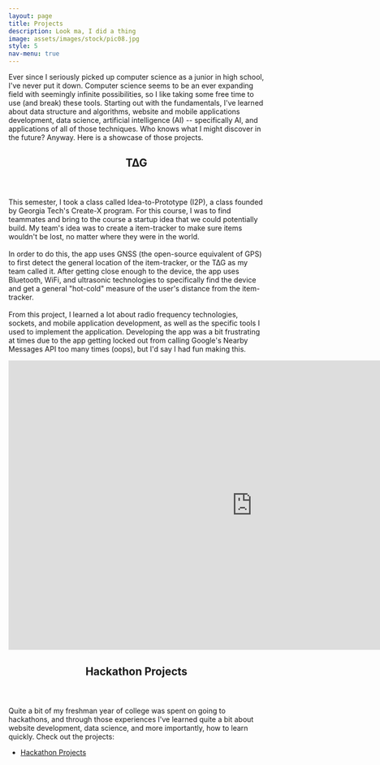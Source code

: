 ```yaml
---
layout: page
title: Projects
description: Look ma, I did a thing
image: assets/images/stock/pic08.jpg
style: 5
nav-menu: true
---
```


<section id="one">
	<div class="inner">
		<p>
			Ever since I seriously picked up computer science as a junior in high school, I've never put it down. Computer science seems to be an ever expanding field with seemingly infinite possibilities, so I like taking some free time to use (and break) these tools. Starting out with the fundamentals, I've learned about data structure and algorithms, website and mobile applications development, data science, artificial intelligence (AI) -- specifically AI, and applications of all of those techniques. Who knows what I might discover in the future? Anyway. Here is a showcase of those projects.
		</p>
	</div>
</section>

<section id="two">
	<div class="inner">
		<header class="major">
			<h2>T∆G</h2>
		</header>
		<p>
			This semester, I took a class called Idea-to-Prototype (I2P), a class founded by Georgia Tech's Create-X program. For this course, I was to find teammates and bring to the course a startup idea that we could potentially build. My team's idea was to create a item-tracker to make sure items wouldn't be lost, no matter where they were in the world.
			<br/><br/>
			In order to do this, the app uses GNSS (the open-source equivalent of GPS) to first detect the general location of the item-tracker, or the T∆G as my team called it. After getting close enough to the device, the app uses Bluetooth, WiFi, and ultrasonic technologies to specifically find the device and get a general "hot-cold" measure of the user's distance from the item-tracker.
			<br/><br/>
			From this project, I learned a lot about radio frequency technologies, sockets, and mobile application development, as well as the specific tools I used to implement the application. Developing the app was a bit frustrating at times due to the app getting locked out from calling Google's Nearby Messages API too many times (oops), but I'd say I had fun making this.
		</p>
		<iframe src="https://docs.google.com/presentation/d/e/2PACX-1vTJu4pmYAaN5d8Hp4BjzfTc_-6c8dr8phmwrWF3zSGPEDVwk2NUrhPaw1__yrRQondtQdR-ZtGX8PX_/embed?start=false&loop=true&delayms=3000" frameborder="0" width="960" height="569" allowfullscreen="true" mozallowfullscreen="true" webkitallowfullscreen="true"></iframe>
		<ul class="actions">
			<!-- <li><a href="hackathons.html" class="button next">Hackathon Projects</a></li> -->
		</ul>
	</div>
</section>

<section id="three">
	<div class="inner">
		<header class="major">
			<h2>Hackathon Projects</h2>
		</header>
		<p>Quite a bit of my freshman year of college was spent on going to hackathons, and through those experiences I've learned quite a bit about website development, data science, and more importantly, how to learn quickly. Check out the projects:</p>
		<ul class="actions">
			<li><a href="{{site.baseurl}}/hackathons" class="button next">Hackathon Projects</a></li>
		</ul>
	</div>
</section>